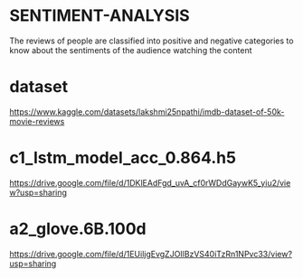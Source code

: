 # SENTIMENT-ANALYSIS
The reviews of people are classified into positive and negative categories to know about the sentiments of the audience watching the content
# dataset
https://www.kaggle.com/datasets/lakshmi25npathi/imdb-dataset-of-50k-movie-reviews
# c1_lstm_model_acc_0.864.h5
https://drive.google.com/file/d/1DKlEAdFgd_uvA_cf0rWDdGaywK5_yiu2/view?usp=sharing
# a2_glove.6B.100d
https://drive.google.com/file/d/1EUiljgEvgZJOIlBzVS40iTzRn1NPvc33/view?usp=sharing
